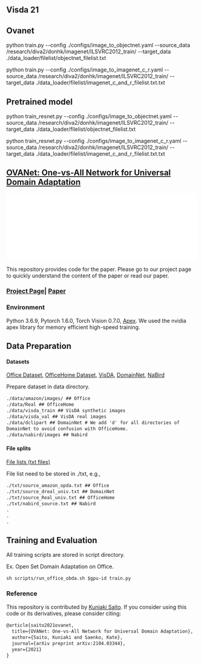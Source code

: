 
## Visda 21

Ovanet
--
python train.py --config ./configs/image_to_objectnet.yaml --source_data /research/diva2/donhk/imagenet/ILSVRC2012_train/ --target_data ./data_loader/filelist/objectnet_filelist.txt

python train.py --config ./configs/image_to_imagenet_c_r.yaml --source_data /research/diva2/donhk/imagenet/ILSVRC2012_train/ --target_data ./data_loader/filelist/imagenet_c_and_r_filelist.txt.txt


Pretrained model
--
python train_resnet.py --config ./configs/image_to_objectnet.yaml --source_data /research/diva2/donhk/imagenet/ILSVRC2012_train/ --target_data ./data_loader/filelist/objectnet_filelist.txt

python train_resnet.py --config ./configs/image_to_imagenet_c_r.yaml --source_data /research/diva2/donhk/imagenet/ILSVRC2012_train/ --target_data ./data_loader/filelist/imagenet_c_and_r_filelist.txt.txt


## [OVANet: One-vs-All Network for Universal Domain Adaptation](https://arxiv.org/pdf/2104.03344.pdf)

![OVANet Overview](images/animation_ovanet.gif)


This repository provides code for the paper.
Please go to our project page to quickly understand the content of the paper or read our paper.
### [Project Page](https://cs-people.bu.edu/keisaito/research/OVANet.html)|  [Paper](https://arxiv.org/pdf/2104.03344.pdf)

### Environment
Python 3.6.9, Pytorch 1.6.0, Torch Vision 0.7.0, [Apex](https://github.com/NVIDIA/apex).
 We used the nvidia apex library for memory efficient high-speed training.

## Data Preparation

#### Datasets

[Office Dataset](https://people.eecs.berkeley.edu/~jhoffman/domainadapt/),
[OfficeHome Dataset](http://hemanthdv.org/OfficeHome-Dataset/), [VisDA](https://github.com/VisionLearningGroup/taskcv-2017-public/tree/master/classification), [DomainNet](http://ai.bu.edu/M3SDA/), [NaBird](https://dl.allaboutbirds.org/nabirds)

Prepare dataset in data directory.
```
./data/amazon/images/ ## Office
./data/Real ## OfficeHome
./data/visda_train ## VisDA synthetic images
./data/visda_val ## VisDA real images
./data/dclipart ## DomainNet # We add 'd' for all directories of DomainNet to avoid confusion with OfficeHome.
./data/nabird/images ## Nabird
```

#### File splits

[File lists (txt files)](https://drive.google.com/file/d/1j_PT-gRWQQNkbwcWBuNc01D7QtCBYomN/view?usp=sharing)

File list need to be stored in ./txt, e.g.,

```
./txt/source_amazon_opda.txt ## Office
./txt/source_dreal_univ.txt ## DomainNet
./txt/source_Real_univ.txt ## OfficeHome
./txt/nabird_source.txt ## Nabird
.
.
.
```


## Training and Evaluation

All training scripts are stored in script directory.

Ex. Open Set Domain Adaptation on Office.
```
sh scripts/run_office_obda.sh $gpu-id train.py
```

### Reference
This repository is contributed by [Kuniaki Saito](http://cs-people.bu.edu/keisaito/).
If you consider using this code or its derivatives, please consider citing:

```
@article{saito2021ovanet,
  title={OVANet: One-vs-All Network for Universal Domain Adaptation},
  author={Saito, Kuniaki and Saenko, Kate},
  journal={arXiv preprint arXiv:2104.03344},
  year={2021}
}
```
